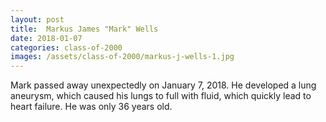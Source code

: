 ```yaml
---
layout: post
title:  Markus James "Mark" Wells
date: 2018-01-07
categories: class-of-2000
images: /assets/class-of-2000/markus-j-wells-1.jpg
---
```

Mark passed away unexpectedly on January 7, 2018. He developed a lung aneurysm, which caused his lungs to full with fluid, which quickly lead to heart failure. He was only 36 years old.
